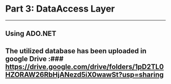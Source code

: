# Part 3: DataAccess Layer
---

## Using ADO.NET

## The utilized database has been uploaded in google Drive :### https://drive.google.com/drive/folders/1pD2TL0HZORAW26RbHjANezd5iX0wawSt?usp=sharing
